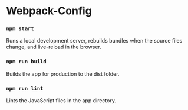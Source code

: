 # Webpack-Config

### `npm start`
Runs a local development server, rebuilds bundles when the source files change, and live-reload in the browser.

### `npm run build`
Builds the app for production to the dist folder.

### `npm run lint`
Lints the JavaScript files in the app directory.

